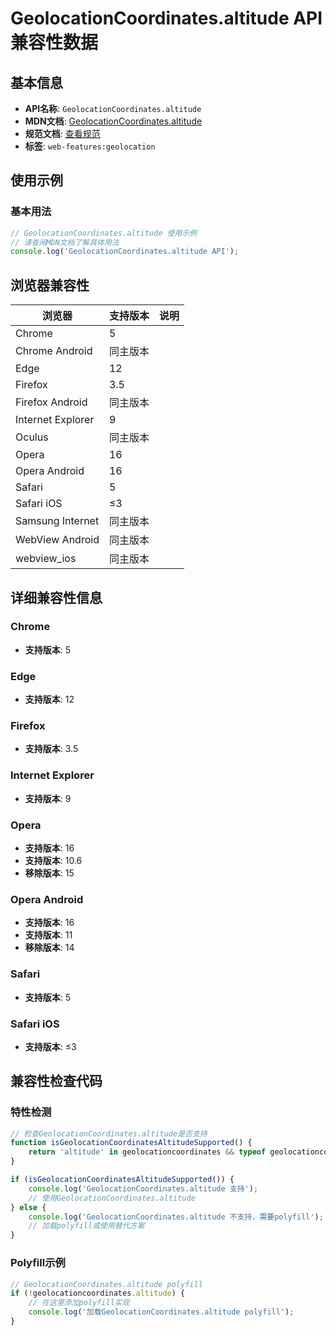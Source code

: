 # GeolocationCoordinates.altitude API 兼容性数据

## 基本信息

- **API名称**: `GeolocationCoordinates.altitude`
- **MDN文档**: [GeolocationCoordinates.altitude](https://developer.mozilla.org/docs/Web/API/GeolocationCoordinates/altitude)
- **规范文档**: [查看规范](https://w3c.github.io/geolocation/#altitude-and-altitudeaccuracy-attributes)
- **标签**: `web-features:geolocation`

## 使用示例

### 基本用法

```javascript
// GeolocationCoordinates.altitude 使用示例
// 请查阅MDN文档了解具体用法
console.log('GeolocationCoordinates.altitude API');
```

## 浏览器兼容性

| 浏览器 | 支持版本 | 说明 |
|--------|----------|------|
| Chrome | 5 |  |
| Chrome Android | 同主版本 |  |
| Edge | 12 |  |
| Firefox | 3.5 |  |
| Firefox Android | 同主版本 |  |
| Internet Explorer | 9 |  |
| Oculus | 同主版本 |  |
| Opera | 16 |  |
| Opera Android | 16 |  |
| Safari | 5 |  |
| Safari iOS | ≤3 |  |
| Samsung Internet | 同主版本 |  |
| WebView Android | 同主版本 |  |
| webview_ios | 同主版本 |  |

## 详细兼容性信息

### Chrome

- **支持版本**: 5

### Edge

- **支持版本**: 12

### Firefox

- **支持版本**: 3.5

### Internet Explorer

- **支持版本**: 9

### Opera

- **支持版本**: 16
- **支持版本**: 10.6
- **移除版本**: 15

### Opera Android

- **支持版本**: 16
- **支持版本**: 11
- **移除版本**: 14

### Safari

- **支持版本**: 5

### Safari iOS

- **支持版本**: ≤3

## 兼容性检查代码

### 特性检测

```javascript
// 检查GeolocationCoordinates.altitude是否支持
function isGeolocationCoordinatesAltitudeSupported() {
    return 'altitude' in geolocationcoordinates && typeof geolocationcoordinates.altitude === 'function';
}

if (isGeolocationCoordinatesAltitudeSupported()) {
    console.log('GeolocationCoordinates.altitude 支持');
    // 使用GeolocationCoordinates.altitude
} else {
    console.log('GeolocationCoordinates.altitude 不支持，需要polyfill');
    // 加载polyfill或使用替代方案
}
```

### Polyfill示例

```javascript
// GeolocationCoordinates.altitude polyfill
if (!geolocationcoordinates.altitude) {
    // 在这里添加polyfill实现
    console.log('加载GeolocationCoordinates.altitude polyfill');
}
```

